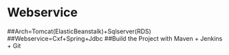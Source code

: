 # Webservice
##Arch=Tomcat(ElasticBeanstalk)+Sqlserver(RDS)
##Webservice=Cxf+Spring+Jdbc
##Build the Project with Maven + Jenkins + Git
